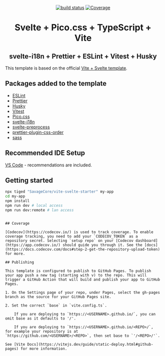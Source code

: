 <p align="center">
  <a href="https://github.com/SavageCore/vite-svelte-starter/actions/workflows/test.yml"><img src="https://img.shields.io/github/actions/workflow/status/SavageCore/vite-svelte-starter/release.yml" alt="build status"></a>
  <a href="https://app.codecov.io/gh/SavageCore/vite-svelte-starter"><img src="https://img.shields.io/codecov/c/github/SavageCore/vite-svelte-starter" alt="Coverage"></a>
</p>

<h1 align="center">Svelte + Pico.css + TypeScript + Vite</h1>
<h2 align="center">svelte-i18n + Prettier + ESLint + Vitest + Husky</h2>

This template is based on the official [Vite + Svelte template](https://github.com/vitejs/vite/tree/main/packages/create-vite/template-svelte-ts).

## Packages added to the template

* [ESLint](https://eslint.org/)
* [Prettier](https://prettier.io/)
* [Husky](https://github.com/typicode/husky)
* [Vitest](https://vitest.dev/)
* [Pico.css](https://picocss.com/)
* [svelte-i18n](https://github.com/kaisermann/svelte-i18n)
* [svelte-preprocess](https://github.com/sveltejs/svelte-preprocess)
* [prettier-plugin-css-order](https://github.com/Siilwyn/prettier-plugin-css-order)
* [sass](https://sass-lang.com/)

## Recommended IDE Setup

[VS Code](https://code.visualstudio.com/) - recommendations are included.

## Getting started

```bash
npx tiged "SavageCore/vite-svelte-starter" my-app
cd my-app
npm install
npm run dev # local access
npm run dev:remote # lan access
```
```

## Coverage

[Codecov](https://codecov.io/) is used to track coverage. To enable coverage tracking, you need to add your `CODECOV_TOKEN` as a repository secret. Selecting `setup repo` on your [Codecov dashboard](https://app.codecov.io/) should guide you through it. See the [docs](https://docs.codecov.com/docs#step-2-get-the-repository-upload-token) for more.

## Publishing

This template is configured to publish to GitHub Pages. To publish your app push a new tag (starting with v) to the repo. This will trigger a GitHub Action that will build and publish your app to GitHub Pages.

1. On the Settings page of your repo, under Pages, select the gh-pages branch as the source for your GitHub Pages site.

2. Set the correct `base` in `vite.config.ts`.

    If you are deploying to `https://<USERNAME>.github.io/`, you can omit base as it defaults to '/'.

    If you are deploying to `https://<USERNAME>.github.io/<REPO>/`, for example your repository is at `https://github.com/<USERNAME>/<REPO>`, then set base to `'/<REPO>/'`.

See [Vite Docs](https://vitejs.dev/guide/static-deploy.html#github-pages) for more information.
